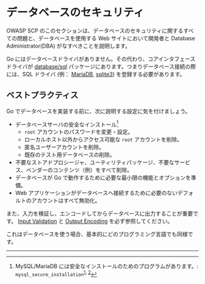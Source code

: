 データベースのセキュリティ
=================

OWASP SCP のこのセクションは、データベースのセキュリティに関するすべての問題と、データベースを使用する Web サイトにおいて開発者と Database Administrator(DBA) がなすべきことを説明します。

Go にはデータベースドライバがありません。その代わり、コアインタフェースドライバが
[database/sql][1] パッケージにあります。つまりデータベース接続の際には、SQL ドライバ (例： [MariaDB][2], [sqlite3][3]) を登録する必要があります。

## ベストプラクティス

Go でデータベースを実装する前に、次に説明する設定に気を付けましょう。

* データベースサーバの安全なインストール[^1]
    * `root` アカウントのパスワードを変更・設定。
    * ローカルホスト以外からアクセス可能な `root` アカウントを削除。
    * 匿名ユーザーアカウントを削除。
    * 既存のテスト用データベースの削除。
* 不要なストアドプロシージャ、ユーティリティパッケージ、不要なサービス、ベンダーのコンテンツ（例）をすべて削除。
* データベースが Go で動作するために必要な最小限の機能とオプションを準備。
* Web アプリケーションがデータベースへ接続するために必要のないデフォルトのアカウントはすべて無効化。


また、入力を検証し、エンコードしてからデータベースに出力することが重要です。
[Input Validation][4] と [Output Encoding][5] を必ず参照してください。

これはデータベースを使う場合、基本的にどのプログラミング言語でも同様です。

---


[^1]: MySQL/MariaDB には安全なインストールのためのプログラムがあります。: `mysql_secure_installation`<sup>[1][6], [2][7]</sup>

[1]: https://golang.org/pkg/database/sql/
[2]: https://github.com/go-sql-driver/mysql
[3]: https://github.com/mattn/go-sqlite3
[4]: ../input-validation/README.md
[5]: ../output-encoding/README.md
[6]: https://dev.mysql.com/doc/refman/5.7/en/mysql-secure-installation.html
[7]: https://mariadb.com/kb/en/mariadb/mysql_secure_installation/
